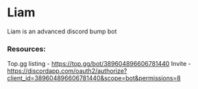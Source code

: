 # Liam
Liam is an advanced discord bump bot

### Resources:
Top.gg listing - https://top.gg/bot/389604896606781440
Invite - https://discordapp.com/oauth2/authorize?client_id=389604896606781440&scope=bot&permissions=8
